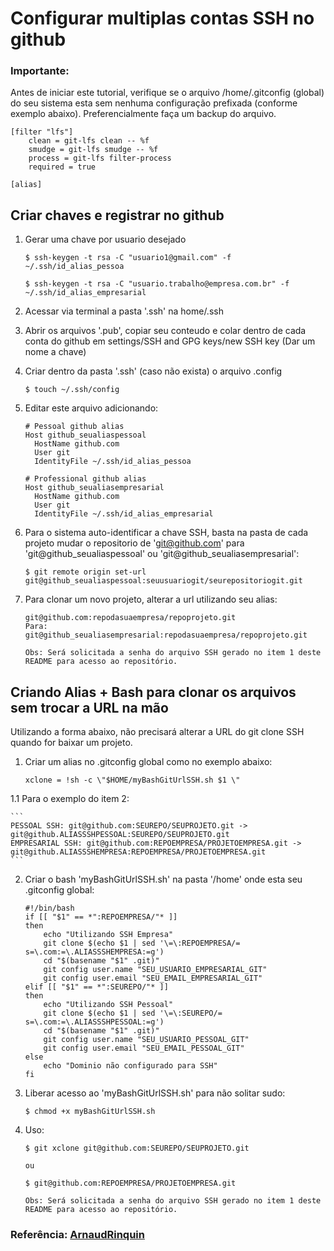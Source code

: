 # Configurar multiplas contas SSH no github

### Importante:

Antes de iniciar este tutorial, verifique se o arquivo /home/.gitconfig (global) do seu sistema esta sem nenhuma configuração prefixada (conforme exemplo abaixo). Preferencialmente faça um backup do arquivo.

```
[filter "lfs"]
	clean = git-lfs clean -- %f
	smudge = git-lfs smudge -- %f
	process = git-lfs filter-process
	required = true
	
[alias]

```

## Criar chaves e registrar no github

1. Gerar uma chave por usuario desejado

	```$ ssh-keygen -t rsa -C "usuario1@gmail.com" -f ~/.ssh/id_alias_pessoa```

	```$ ssh-keygen -t rsa -C "usuario.trabalho@empresa.com.br" -f ~/.ssh/id_alias_empresarial```

2. Acessar via terminal a pasta '.ssh' na home/.ssh

3. Abrir os arquivos '.pub', copiar seu conteudo e colar dentro de cada conta do github em settings/SSH and GPG keys/new SSH key (Dar um nome a chave)

4. Criar dentro da pasta '.ssh' (caso não exista) o arquivo .config

	```$ touch ~/.ssh/config```

5. Editar este arquivo adicionando:

	```
	# Pessoal github alias
	Host github_seualiaspessoal
	  HostName github.com
	  User git
	  IdentityFile ~/.ssh/id_alias_pessoa

	# Professional github alias
	Host github_seualiasempresarial
	  HostName github.com
	  User git
	  IdentityFile ~/.ssh/id_alias_empresarial
	```
  
6. Para o sistema auto-identificar a chave SSH, basta na pasta de cada projeto mudar o repositorio de 'git@github.com' para 'git@github_seualiaspessoal' ou 'git@github_seualiasempresarial': 

	```$ git remote origin set-url git@github_seualiaspessoal:seuusuariogit/seurepositoriogit.git```

7. Para clonar um novo projeto, alterar a url utilizando seu alias:

	```
	git@github.com:repodasuaempresa/repoprojeto.git
	Para:
	git@github_seualiasempresarial:repodasuaempresa/repoprojeto.git

	Obs: Será solicitada a senha do arquivo SSH gerado no item 1 deste README para acesso ao repositório.
	```

## Criando Alias + Bash para clonar os arquivos sem trocar a URL na mão

Utilizando a forma abaixo, não precisará alterar a URL do git clone SSH quando for baixar um projeto.


1. Criar um alias no .gitconfig global como no exemplo abaixo:

	```
	xclone = !sh -c \"$HOME/myBashGitUrlSSH.sh $1 \" 
	```

1.1 Para o exemplo do item 2:

	```
	PESSOAL SSH: git@github.com:SEUREPO/SEUPROJETO.git -> git@github.ALIASSSHPESSOAL:SEUREPO/SEUPROJETO.git
	EMPRESARIAL SSH: git@github.com:REPOEMPRESA/PROJETOEMPRESA.git -> git@github.ALIASSSHEMPRESA:REPOEMPRESA/PROJETOEMPRESA.git
	```

2. Criar o bash 'myBashGitUrlSSH.sh' na pasta '/home' onde esta seu .gitconfig global:

	```
	#!/bin/bash
	if [[ "$1" == *":REPOEMPRESA/"* ]]
	then
		echo "Utilizando SSH Empresa"
		git clone $(echo $1 | sed '\=\:REPOEMPRESA/= s=\.com:=\.ALIASSSHEMPRESA:=g')
		cd "$(basename "$1" .git)"
		git config user.name "SEU_USUARIO_EMPRESARIAL_GIT"
		git config user.email "SEU_EMAIL_EMPRESARIAL_GIT"
	elif [[ "$1" == *":SEUREPO/"* ]] 
	then
		echo "Utilizando SSH Pessoal"
		git clone $(echo $1 | sed '\=\:SEUREPO/= s=\.com:=\.ALIASSSHPESSOAL:=g')
		cd "$(basename "$1" .git)"
		git config user.name "SEU_USUARIO_PESSOAL_GIT"
		git config user.email "SEU_EMAIL_PESSOAL_GIT"
	else
		echo "Dominio não configurado para SSH"
	fi
	```

3. Liberar acesso ao 'myBashGitUrlSSH.sh' para não solitar sudo:

	```
	$ chmod +x myBashGitUrlSSH.sh
	```

4. Uso:

	```
	$ git xclone git@github.com:SEUREPO/SEUPROJETO.git

	ou

	$ git@github.com:REPOEMPRESA/PROJETOEMPRESA.git

	Obs: Será solicitada a senha do arquivo SSH gerado no item 1 deste README para acesso ao repositório.
	```

### Referência: [ArnaudRinquin](https://github.com/ArnaudRinquin/blog/blob/master/2014-03-11-one-command-github-account-switch.md)


